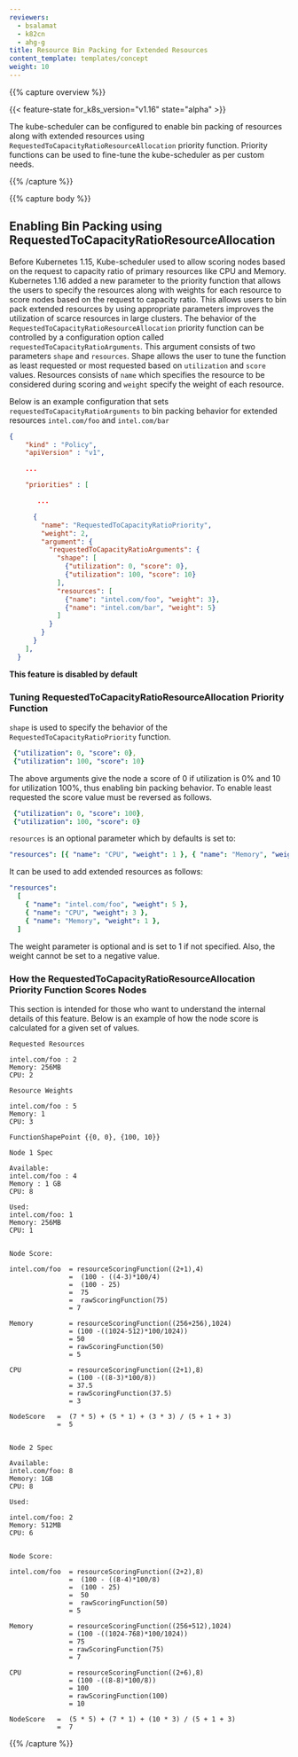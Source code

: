 ```yaml
---
reviewers:
  - bsalamat
  - k82cn
  - ahg-g
title: Resource Bin Packing for Extended Resources
content_template: templates/concept
weight: 10
---
```


{{% capture overview %}}

{{< feature-state for_k8s_version="v1.16" state="alpha" >}}

The kube-scheduler can be configured to enable bin packing of resources along
with extended resources using `RequestedToCapacityRatioResourceAllocation`
priority function. Priority functions can be used to fine-tune the
kube-scheduler as per custom needs.

{{% /capture %}}

{{% capture body %}}

## Enabling Bin Packing using RequestedToCapacityRatioResourceAllocation

Before Kubernetes 1.15, Kube-scheduler used to allow scoring nodes based on the
request to capacity ratio of primary resources like CPU and Memory. Kubernetes
1.16 added a new parameter to the priority function that allows the users to
specify the resources along with weights for each resource to score nodes based
on the request to capacity ratio. This allows users to bin pack extended
resources by using appropriate parameters improves the utilization of scarce
resources in large clusters. The behavior of the
`RequestedToCapacityRatioResourceAllocation` priority function can be controlled
by a configuration option called `requestedToCapacityRatioArguments`. This
argument consists of two parameters `shape` and `resources`. Shape allows the
user to tune the function as least requested or most requested based on
`utilization` and `score` values. Resources consists of `name` which specifies
the resource to be considered during scoring and `weight` specify the weight of
each resource.

Below is an example configuration that sets `requestedToCapacityRatioArguments`
to bin packing behavior for extended resources `intel.com/foo` and
`intel.com/bar`

```json
{
    "kind" : "Policy",
    "apiVersion" : "v1",

    ...

    "priorities" : [

       ...

      {
        "name": "RequestedToCapacityRatioPriority",
        "weight": 2,
        "argument": {
          "requestedToCapacityRatioArguments": {
            "shape": [
              {"utilization": 0, "score": 0},
              {"utilization": 100, "score": 10}
            ],
            "resources": [
              {"name": "intel.com/foo", "weight": 3},
              {"name": "intel.com/bar", "weight": 5}
            ]
          }
        }
      }
    ],
  }
```

**This feature is disabled by default**

### Tuning RequestedToCapacityRatioResourceAllocation Priority Function

`shape` is used to specify the behavior of the
`RequestedToCapacityRatioPriority` function.

```yaml
 {"utilization": 0, "score": 0},
 {"utilization": 100, "score": 10}
```

The above arguments give the node a score of 0 if utilization is 0% and 10 for
utilization 100%, thus enabling bin packing behavior. To enable least requested
the score value must be reversed as follows.

```yaml
 {"utilization": 0, "score": 100},
 {"utilization": 100, "score": 0}
```

`resources` is an optional parameter which by defaults is set to:

```yaml
"resources": [{ "name": "CPU", "weight": 1 }, { "name": "Memory", "weight": 1 }]
```

It can be used to add extended resources as follows:

```yaml
"resources":
  [
    { "name": "intel.com/foo", "weight": 5 },
    { "name": "CPU", "weight": 3 },
    { "name": "Memory", "weight": 1 },
  ]
```

The weight parameter is optional and is set to 1 if not specified. Also, the
weight cannot be set to a negative value.

### How the RequestedToCapacityRatioResourceAllocation Priority Function Scores Nodes

This section is intended for those who want to understand the internal details
of this feature. Below is an example of how the node score is calculated for a
given set of values.

```
Requested Resources

intel.com/foo : 2
Memory: 256MB
CPU: 2

Resource Weights

intel.com/foo : 5
Memory: 1
CPU: 3

FunctionShapePoint {{0, 0}, {100, 10}}

Node 1 Spec

Available:
intel.com/foo : 4
Memory : 1 GB
CPU: 8

Used:
intel.com/foo: 1
Memory: 256MB
CPU: 1


Node Score:

intel.com/foo  = resourceScoringFunction((2+1),4)
               =  (100 - ((4-3)*100/4)
               =  (100 - 25)
               =  75
               =  rawScoringFunction(75)
               = 7

Memory         = resourceScoringFunction((256+256),1024)
               = (100 -((1024-512)*100/1024))
               = 50
               = rawScoringFunction(50)
               = 5

CPU            = resourceScoringFunction((2+1),8)
               = (100 -((8-3)*100/8))
               = 37.5
               = rawScoringFunction(37.5)
               = 3

NodeScore   =  (7 * 5) + (5 * 1) + (3 * 3) / (5 + 1 + 3)
            =  5


Node 2 Spec

Available:
intel.com/foo: 8
Memory: 1GB
CPU: 8

Used:

intel.com/foo: 2
Memory: 512MB
CPU: 6


Node Score:

intel.com/foo  = resourceScoringFunction((2+2),8)
               =  (100 - ((8-4)*100/8)
               =  (100 - 25)
               =  50
               =  rawScoringFunction(50)
               = 5

Memory         = resourceScoringFunction((256+512),1024)
               = (100 -((1024-768)*100/1024))
               = 75
               = rawScoringFunction(75)
               = 7

CPU            = resourceScoringFunction((2+6),8)
               = (100 -((8-8)*100/8))
               = 100
               = rawScoringFunction(100)
               = 10

NodeScore   =  (5 * 5) + (7 * 1) + (10 * 3) / (5 + 1 + 3)
            =  7

```

{{% /capture %}}
